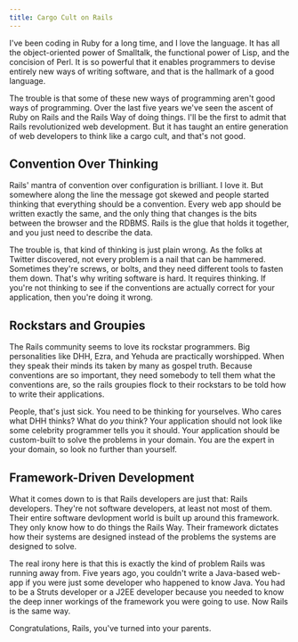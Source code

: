 ```yaml
---
title: Cargo Cult on Rails
---
```

I've been coding in Ruby for a long time, and I love the language. It has all
the object-oriented power of Smalltalk, the functional power of Lisp, and the
concision of Perl. It is so powerful that it enables programmers to devise
entirely new ways of writing software, and that is the hallmark of a good
language.

The trouble is that some of these new ways of programming aren't good ways of
programming. Over the last five years we've seen the ascent of Ruby on Rails
and the Rails Way of doing things. I'll be the first to admit that Rails
revolutionized web development. But it has taught an entire generation of web
developers to think like a cargo cult, and that's not good.

## Convention Over Thinking

Rails' mantra of convention over configuration is brilliant. I love it. But
somewhere along the line the message got skewed and people started thinking
that everything should be a convention. Every web app should be written
exactly the same, and the only thing that changes is the bits between the
browser and the RDBMS. Rails is the glue that holds it together, and you just
need to describe the data.

The trouble is, that kind of thinking is just plain wrong. As the folks at
Twitter discovered, not every problem is a nail that can be hammered.
Sometimes they're screws, or bolts, and they need different tools to fasten
them down. That's why writing software is hard. It requires thinking. If
you're not thinking to see if the conventions are actually correct for your
application, then you're doing it wrong.

## Rockstars and Groupies

The Rails community seems to love its rockstar programmers. Big personalities
like DHH, Ezra, and Yehuda are practically worshipped. When they speak their
minds its taken by many as gospel truth. Because conventions are so important,
they need somebody to tell them what the conventions are, so the rails
groupies flock to their rockstars to be told how to write their applications.

People, that's just sick. You need to be thinking for yourselves. Who cares
what DHH thinks? What do _you_ think? Your application should not look like
some celebrity programmer tells you it should. Your application should be
custom-built to solve the problems in your domain. You are the expert in your
domain, so look no further than yourself.

## Framework-Driven Development

What it comes down to is that Rails developers are just that: Rails
developers. They're not software developers, at least not most of them. Their
entire software devlopment world is built up around this framework. They only
know how to do things the Rails Way. Their framework dictates how their
systems are designed instead of the problems the systems are designed to
solve.

The real irony here is that this is exactly the kind of problem Rails was
running away from. Five years ago, you couldn't write a Java-based web-app if
you were just some developer who happened to know Java. You had to be a Struts
developer or a J2EE developer because you needed to know the deep inner
workings of the framework you were going to use. Now Rails is the same way.

Congratulations, Rails, you've turned into your parents.

